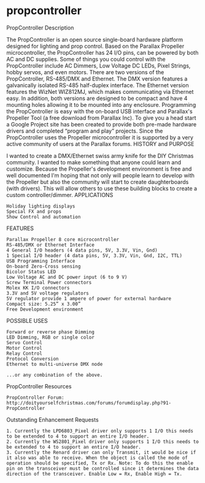# propcontroller

PropController Description

The PropController is an open source single-board hardware platform designed for lighting and prop control. Based on the Parallax Propeller microcontroller, the PropController has 24 I/O pins, can be powered by both AC and DC supplies. Some of things you could control with the PropController include AC Dimmers, Low Voltage DC LEDs, Pixel Strings, hobby servos, and even motors. There are two versions of the PropController, RS-485/DMX and Ethernet. The DMX version features a galvanically isolated RS-485 half-duplex interface. The Ethernet version features the WizNet WIZ812MJ, which makes communicating via Ethernet easy. In addition, both versions are designed to be compact and have 4 mounting holes allowing it to be mounted into any enclosure. Programming the PropController is easy with the on-board USB interface and Parallax's Propeller Tool (a free download from Parallax Inc). To give you a head start a Google Project site has been created to provide both pre-made hardware drivers and completed “program and play” projects. Since the PropController uses the Propeller microcontroller it is supported by a very active community of users at the Parallax forums.
HISTORY and PURPOSE

I wanted to create a DMX/Ethernet swiss army knife for the DIY Christmas community. I wanted to make something that anyone could learn and customize. Because the Propeller's development environment is free and well documented I'm hoping that not only will people learn to develop with the Propeller but also the community will start to create daughterboards (with drivers). This will allow others to use these building blocks to create a custom controller/dimmer.
APPLICATIONS

    Holiday lighting displays
    Special FX and props
    Show Control and automation 

FEATURES

    Parallax Propeller 8 core microcontroller
    RS-485/DMX or Ethernet Interface
    4 General I/O headers (4 data pins, 5V, 3.3V, Vin, Gnd)
    1 Special I/O header (4 data pins, 5V, 3.3V, Vin, Gnd, I2C, TTL)
    USB Programming Interface
    On-board Zero-Cross sensing
    Bicolor Status LED
    Low Voltage AC and DC power input (6 to 9 V)
    Screw Terminal Power connectors
    Molex KK I/O connectors
    3.3V and 5V voltage regulators
    5V regulator provide 1 ampere of power for external hardware
    Compact size: 5.25” x 3.00”
    Free Development environment 

POSSIBLE USES

    Forward or reverse phase Dimming
    LED Dimming, RGB or single color
    Servo Control
    Motor Control
    Relay Control
    Protocol Conversion
    Ethernet to multi-universe DMX node 

    ...or any combination of the above. 

PropController Resources

    PropController Forum: http://doityourselfchristmas.com/forums/forumdisplay.php?91-PropController
    
Outstanding Enhancement Requests

    1. Currently the LPD6803_Pixel driver only supports 1 I/O this needs to be extended to 4 to support an entire I/O header.
    2. Currently the WS2801_Pixel driver only supports 1 I/O this needs to be extended to 4 to support an entire I/O header.
    3. Currently the Renard driver can only Transmit, it would be nice if it also was able to receive. When the object is called the mode of operation should be specified, Tx or Rx. Note: To do this the enable pin on the transceiver must be controlled since it determines the data direction of the transceiver. Enable Low = Rx, Enable High = Tx.

